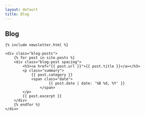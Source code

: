 ```yaml
--- 
layout: default 
title: Blog 
---
```

<div class="container">
    <h2 class="spacing">Blog</h2>

    {% include newsletter.html %}

    <div class="blog-posts">
        {% for post in site.posts %}
        <div class="blog-post spacing">
            <h3><a href="{{ post.url }}">{{ post.title }}</a></h3>
            <p class="summary">
                {{ post.category }}
                <span class="date">
						{{ post.date | date: '%B %d, %Y' }}
					</span>
            </p>
            {{ post.excerpt }}
        </div>
        {% endfor %}
    </div>
</div>